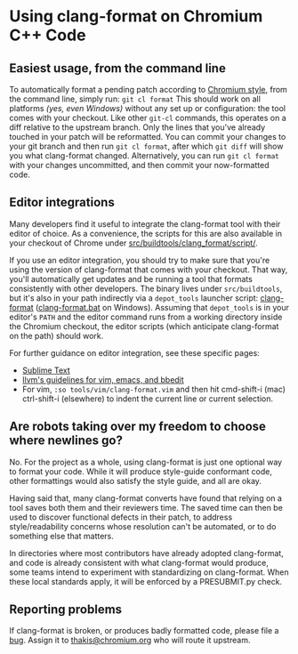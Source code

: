 # Using clang-format on Chromium C++ Code

## Easiest usage, from the command line

To automatically format a pending patch according to
[Chromium style](https://www.chromium.org/developers/coding-style), from
the command line, simply run: ``` git cl format ``` This should work on all
platforms _(yes, even Windows)_ without any set up or configuration: the tool
comes with your checkout. Like other `git-cl` commands, this operates on a diff
relative to the upstream branch. Only the lines that you've already touched in
your patch will be reformatted. You can commit your changes to your git branch
and then run `git cl format`, after which `git diff` will show you what
clang-format changed. Alternatively, you can run `git cl format` with your
changes uncommitted, and then commit your now-formatted code.

## Editor integrations

Many developers find it useful to integrate the clang-format tool with their
editor of choice. As a convenience, the scripts for this are also available in
your checkout of Chrome under
[src/buildtools/clang_format/script/](https://code.google.com/p/chromium/codesearch#chromium/src/buildtools/clang_format/script/).

If you use an editor integration, you should try to make sure that you're using
the version of clang-format that comes with your checkout. That way, you'll
automatically get updates and be running a tool that formats consistently with
other developers. The binary lives under `src/buildtools`, but it's also in your
path indirectly via a `depot_tools` launcher script:
[clang-format](https://code.google.com/p/chromium/codesearch#chromium/tools/depot_tools/clang-format)
([clang-format.bat](https://code.google.com/p/chromium/codesearch#chromium/tools/depot_tools/clang-format.bat) on Windows). Assuming that `depot_tools` is in your editor's `PATH`
and the editor command runs from a working directory inside the Chromium
checkout, the editor scripts (which anticipate clang-format on the path) should
work.

For further guidance on editor integration, see these specific pages:

*   [Sublime Text](https://www.chromium.org/developers/sublime-text#TOC-Format-selection-or-area-around-cursor-using-clang-format)
*   [llvm's guidelines for vim, emacs, and bbedit](http://clang.llvm.org/docs/ClangFormat.html)
*   For vim, `:so tools/vim/clang-format.vim` and then hit cmd-shift-i (mac)
    ctrl-shift-i (elsewhere) to indent the current line or current selection.

## Are robots taking over my freedom to choose where newlines go?

No. For the project as a whole, using clang-format is just one optional way to
format your code. While it will produce style-guide conformant code, other
formattings would also satisfy the style guide, and all are okay.

Having said that, many clang-format converts have found that relying on a tool
saves both them and their reviewers time. The saved time can then be used to
discover functional defects in their patch, to address style/readability
concerns whose resolution can't be automated, or to do something else that
matters.

In directories where most contributors have already adopted clang-format, and
code is already consistent with what clang-format would produce, some teams
intend to experiment with standardizing on clang-format. When these local
standards apply, it will be enforced by a PRESUBMIT.py check.

## Reporting problems

If clang-format is broken, or produces badly formatted code, please file a
[bug]. Assign it to thakis@chromium.org who will route it upstream.

[bug]:
https://code.google.com/p/chromium/issues/entry?comment=clang-format%20produced%20code%20that%20(choose%20all%20that%20apply):%20%0A-%20Doesn%27t%20match%20Chromium%20style%0A-%20Doesn%27t%20match%20blink%20style%0A-%20Riles%20my%20finely%20honed%20stylistic%20dander%0A-%20No%20sane%20human%20would%20ever%20choose%0A%0AHere%27s%20the%20code%20before%20formatting:%0A%0A%0AHere%27s%20the%20code%20after%20formatting:%0A%0A%0AHere%27s%20how%20it%20ought%20to%20look:%0A%0A%0ACode%20review%20link%20for%20full%20files/context:&summary=clang-format%20quality%20problem&cc=thakis@chromium.org&labels=Type-Bug,Build-Tools,OS-?
